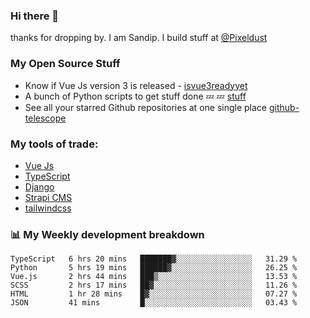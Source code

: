 ### Hi there 👋

thanks for dropping by.
I am Sandip. I build stuff at [@Pixeldust](github.com/pixeldust-in/)

###  **My Open Source Stuff**

 - Know if Vue Js version 3 is released -  [isvue3readyyet](https://github.com/sandiprb/isvue3readyyet)
 - A bunch of Python scripts to get stuff done 💤 💤 [stuff](https://github.com/sandiprb/stuff)
 - See all your starred Github repositories at one single place [github-telescope](https://github.com/sandiprb/github-telescope)



###  **My tools of trade:**
 - [Vue Js](https://github.com/vuejs/vue/)
 - [TypeScript](https://github.com/microsoft/TypeScript)
 - [Django](github.com/django/django)
 - [Strapi CMS](github.com/strapi/strapi)
 - [tailwindcss](https://github.com/tailwindlabs/tailwindcss)


###  📊 **My Weekly development breakdown**
<!--START_SECTION:waka-->

```text
TypeScript   6 hrs 20 mins   ███████▓░░░░░░░░░░░░░░░░░   31.29 %
Python       5 hrs 19 mins   ██████▓░░░░░░░░░░░░░░░░░░   26.25 %
Vue.js       2 hrs 44 mins   ███▒░░░░░░░░░░░░░░░░░░░░░   13.53 %
SCSS         2 hrs 17 mins   ██▓░░░░░░░░░░░░░░░░░░░░░░   11.26 %
HTML         1 hr 28 mins    █▓░░░░░░░░░░░░░░░░░░░░░░░   07.27 %
JSON         41 mins         █░░░░░░░░░░░░░░░░░░░░░░░░   03.43 %
```

<!--END_SECTION:waka-->
